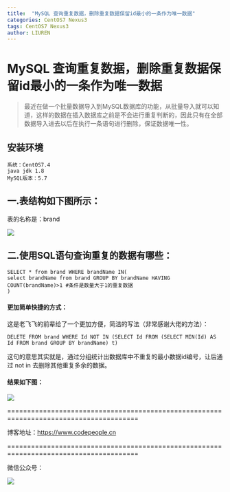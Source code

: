 ```yaml
---
title:  "MySQL 查询重复数据，删除重复数据保留id最小的一条作为唯一数据"
categories: CentOS7 Nexus3
tags: CentOS7 Nexus3
author: LIUREN
---
```


# MySQL 查询重复数据，删除重复数据保留id最小的一条作为唯一数据

> 最近在做一个批量数据导入到MySQL数据库的功能，从批量导入就可以知道，这样的数据在插入数据库之前是不会进行重复判断的，因此只有在全部数据导入进去以后在执行一条语句进行删除，保证数据唯一性。



## 安装环境

```shell
系统：CentOS7.4
java jdk 1.8
MySQL版本：5.7
```



## 一.表结构如下图所示：

表的名称是：brand

![](https://www.codepeople.cn/imges/MySQL/001.png)



## 二.使用SQL语句查询重复的数据有哪些：

```mysql
SELECT * from brand WHERE brandName IN(
select brandName from brand GROUP BY brandName HAVING COUNT(brandName)>1 #条件是数量大于1的重复数据
)
```

#### 更加简单快捷的方式：

这是老飞飞的前辈给了一个更加方便，简洁的写法（非常感谢大佬的方法）：

```mysql
DELETE FROM brand WHERE Id NOT IN (SELECT Id FROM (SELECT MIN(Id) AS Id FROM brand GROUP BY brandName) t)
```

这句的意思其实就是，通过分组统计出数据库中不重复的最小数据id编号，让后通过 not in 去删除其他重复多余的数据。

#### 结果如下图：

![](https://www.codepeople.cn/imges/MySQL/002.png)

=======================================================================================

博客地址：<https://www.codepeople.cn>

=======================================================================================

微信公众号：

![](https://www.codepeople.cn/imges/weixin_icon/weixin.jpg)